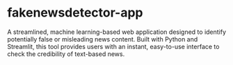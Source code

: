 # fakenewsdetector-app
A streamlined, machine learning-based web application designed to identify potentially false or misleading news content. Built with Python and Streamlit, this tool provides users with an instant, easy-to-use interface to check the credibility of text-based news.
